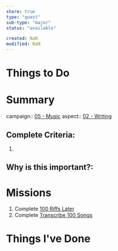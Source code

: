 ```yaml
---
share: true
type: "quest"
sub-type: "major"
status: "available"

created: NaN 
modified: NaN
---
```

 
 
# Things to Do

# Summary
campaign:: [05 - Music](05%20-%20Music.md)
aspect:: [02 - Writing](02%20-%20Writing.md)

## Complete Criteria:
1. 

## Why is this important?:

# Missions
1. Complete [100 Riffs Later](./100%20Riffs%20Later.md)
2. Complete [Transcribe 100 Songs](./Transcribe%20100%20Songs.md)

# Things I've Done